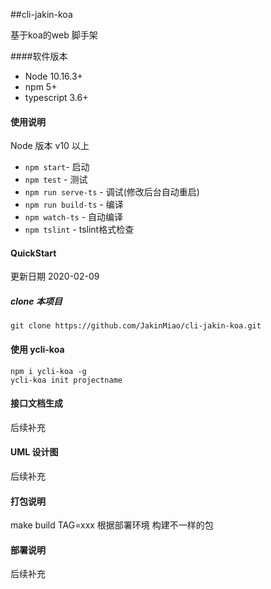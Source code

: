 ##cli-jakin-koa

基于koa的web 脚手架

####软件版本

- Node 10.16.3+
- npm 5+
- typescript 3.6+

#### 使用说明
Node 版本 v10 以上
- `npm start`- 启动
- `npm test` - 测试
- `npm run serve-ts` - 调试(修改后台自动重启)
- `npm run build-ts` - 编译
- `npm watch-ts` - 自动编译
- `npm tslint` - tslint格式检查

#### QuickStart
更新日期 2020-02-09

##### clone 本项目
```
git clone https://github.com/JakinMiao/cli-jakin-koa.git
```
#### 使用 ycli-koa
```
npm i ycli-koa -g
ycli-koa init projectname
```


#### 接口文档生成
后续补充


#### UML 设计图
后续补充


#### 打包说明

make build TAG=xxx 根据部署环境 构建不一样的包


#### 部署说明
后续补充

